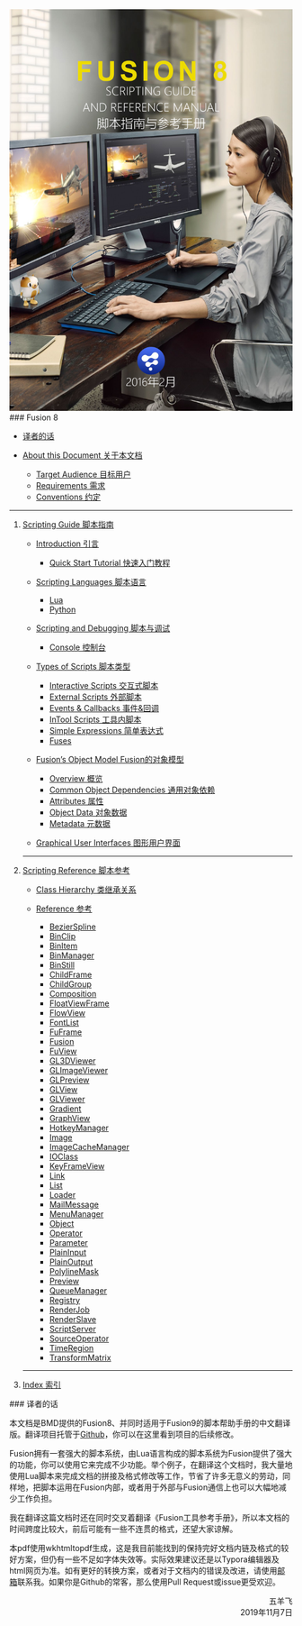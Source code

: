 <img class="no-border" src="images/cover.png" alt="cover" referrerpolicy="no-referrer">

<div STYLE="page-break-after: always;"></div>
### Fusion 8

<div class="toc">
  <ul>
    <li>
      <p>
        <a href='#译者的话'>译者的话</a></p>
    </li>
    <li>
      <p>
        <a href='About%20this%20Document.md'>About this Document 关于本文档</a></p>
      <ul>
        <li>
          <a href='About%20this%20Document.md/#target-audience-目标用户'>Target Audience 目标用户</a></li>
        <li>
          <a href='About%20this%20Document.md/#requirements-需求'>Requirements 需求</a></li>
        <li>
          <a href='About%20this%20Document.md/#conventions-约定'>Conventions 约定</a></li>
      </ul>
    </li>
  </ul>
  <hr class="toc-splitter">
  <ol start=''>
    <li>
      <p>
        <a href='Scripting%20Guide/README.md'>Scripting Guide 脚本指南</a></p>
      <ul>
        <li>
          <p>
            <a href='Scripting%20Guide/Introduction.md'>Introduction 引言</a></p>
          <ul>
            <li>
              <a href='Scripting%20Guide/Introduction.md#quick-start-tutorial-快速入门教程'>Quick Start Tutorial 快速入门教程</a></li>
          </ul>
        </li>
        <li>
          <p>
            <a href='Scripting%20Guide/Scripting%20Languages.md'>Scripting Languages 脚本语言</a></p>
          <ul>
            <li>
              <a href='Scripting%20Guide/Scripting%20Languages.md#lua'>Lua</a></li>
            <li>
              <a href='Scripting%20Guide/Scripting%20Languages.md#python'>Python</a></li>
          </ul>
        </li>
        <li>
          <p>
            <a href='Scripting%20Guide/Scripting%20and%20Debugging.md'>Scripting and Debugging 脚本与调试</a></p>
          <ul>
            <li>
              <a href='Scripting%20Guide/Scripting%20and%20Debugging.md#console-控制台'>Console 控制台</a></li>
          </ul>
        </li>
        <li>
          <p>
            <a href='Scripting%20Guide/Types%20of%20Scripts.md'>Types of Scripts 脚本类型</a></p>
          <ul>
            <li>
              <a href='Scripting%20Guide/Types%20of%20Scripts.md#interactive-scripts-交互式脚本'>Interactive Scripts 交互式脚本</a></li>
            <li>
              <a href='Scripting%20Guide/Types%20of%20Scripts.md#external-scripts-外部脚本'>External Scripts 外部脚本</a></li>
            <li>
              <a href='Scripting%20Guide/Types%20of%20Scripts.md#events--callbacks-事件回调'>Events &amp; Callbacks 事件&amp;回调</a></li>
            <li>
              <a href='Scripting%20Guide/Types%20of%20Scripts.md#intool-scripts-工具内脚本'>InTool Scripts 工具内脚本</a></li>
            <li>
              <a href='Scripting%20Guide/Types%20of%20Scripts.md#simple-expressions-简单表达式'>Simple Expressions 简单表达式</a></li>
            <li>
              <a href='Scripting%20Guide/Types%20of%20Scripts.md#fuses'>Fuses</a></li>
          </ul>
        </li>
        <li>
          <p>
            <a href='Scripting%20Guide/Fusion%27s%20Object%20Model.md'>Fusion’s Object Model Fusion的对象模型</a></p>
          <ul>
            <li>
              <a href='Scripting%20Guide/Fusion%27s%20Object%20Model.md#overview-概览'>Overview 概览</a></li>
            <li>
              <a href='Scripting%20Guide/Fusion%27s%20Object%20Model.md#common-object-dependencies-通用对象依赖'>Common Object Dependencies 通用对象依赖</a></li>
            <li>
              <a href='Scripting%20Guide/Fusion%27s%20Object%20Model.md#attributes-属性'>Attributes 属性</a></li>
            <li>
              <a href='Scripting%20Guide/Fusion%27s%20Object%20Model.md#object-data-对象数据'>Object Data 对象数据</a></li>
            <li>
              <a href='Scripting%20Guide/Fusion%27s%20Object%20Model.md#metadata-元数据'>Metadata 元数据</a></li>
          </ul>
        </li>
        <li>
          <p>
            <a href='Scripting%20Guide/Graphical%20User%20Interfaces.md'>Graphical User Interfaces 图形用户界面</a></p>
        </li>
      </ul>
    </li>
    <hr class="toc-splitter">
    <li>
      <p>
        <a href='Scripting%20Reference/README.md'>Scripting Reference 脚本参考</a></p>
      <ul>
        <li>
          <p>
            <a href='Scripting%20Reference/Class%20Hierarchy.md'>Class Hierarchy 类继承关系</a></p>
        </li>
        <li>
          <p>
            <a href='Scripting%20Reference/Reference.md'>Reference 参考</a></p>
          <ul>
            <li>
              <a href='Scripting%20Reference/Reference/BezierSpline.md'>BezierSpline</a></li>
            <li>
              <a href='Scripting%20Reference/Reference/BinClip.md'>BinClip</a></li>
            <li>
              <a href='Scripting%20Reference/Reference/BinItem.md'>BinItem</a></li>
            <li>
              <a href='Scripting%20Reference/Reference/BinManager.md'>BinManager</a></li>
            <li>
              <a href='Scripting%20Reference/Reference/BinStill.md'>BinStill</a></li>
            <li>
              <a href='Scripting%20Reference/Reference/ChildFrame.md'>ChildFrame</a></li>
            <li>
              <a href='Scripting%20Reference/Reference/ChildGroup.md'>ChildGroup</a></li>
            <li>
              <a href='Scripting%20Reference/Reference/Composition.md'>Composition</a></li>
            <li>
              <a href='Scripting%20Reference/Reference/FloatViewFrame.md'>FloatViewFrame</a></li>
            <li>
              <a href='Scripting%20Reference/Reference/FlowView.md'>FlowView</a></li>
            <li>
              <a href='Scripting%20Reference/Reference/FontList.md'>FontList</a></li>
            <li>
              <a href='Scripting%20Reference/Reference/FuFrame.md'>FuFrame</a></li>
            <li>
              <a href='Scripting%20Reference/Reference/Fusion.md'>Fusion</a></li>
            <li>
              <a href='Scripting%20Reference/Reference/FuView.md'>FuView</a></li>
            <li>
              <a href='Scripting%20Reference/Reference/GL3DViewer.md'>GL3DViewer</a></li>
            <li>
              <a href='Scripting%20Reference/Reference/GLImageViewer.md'>GLImageViewer</a></li>
            <li>
              <a href='Scripting%20Reference/Reference/GLPreview.md'>GLPreview</a></li>
            <li>
              <a href='Scripting%20Reference/Reference/GLView.md'>GLView</a></li>
            <li>
              <a href='Scripting%20Reference/Reference/GLViewer.md'>GLViewer</a></li>
            <li>
              <a href='Scripting%20Reference/Reference/Gradient.md'>Gradient</a></li>
            <li>
              <a href='Scripting%20Reference/Reference/GraphView.md'>GraphView</a></li>
            <li>
              <a href='Scripting%20Reference/Reference/HotkeyManager.md'>HotkeyManager</a></li>
            <li>
              <a href='Scripting%20Reference/Reference/Image.md'>Image</a></li>
            <li>
              <a href='Scripting%20Reference/Reference/ImageCacheManager.md'>ImageCacheManager</a></li>
            <li>
              <a href='Scripting%20Reference/Reference/IOClass.md'>IOClass</a></li>
            <li>
              <a href='Scripting%20Reference/Reference/KeyFrameView.md'>KeyFrameView</a></li>
            <li>
              <a href='Scripting%20Reference/Reference/Link.md'>Link</a></li>
            <li>
              <a href='Scripting%20Reference/Reference/List.md'>List</a></li>
            <li>
              <a href='Scripting%20Reference/Reference/Loader.md'>Loader</a></li>
            <li>
              <a href='Scripting%20Reference/Reference/MailMessage.md'>MailMessage</a></li>
            <li>
              <a href='Scripting%20Reference/Reference/MenuManager.md'>MenuManager</a></li>
            <li>
              <a href='Scripting%20Reference/Reference/Object.md'>Object</a></li>
            <li>
              <a href='Scripting%20Reference/Reference/Operator.md'>Operator</a></li>
            <li>
              <a href='Scripting%20Reference/Reference/Parameter.md'>Parameter</a></li>
            <li>
              <a href='Scripting%20Reference/Reference/PlainInput.md'>PlainInput</a></li>
            <li>
              <a href='Scripting%20Reference/Reference/PlainOutput.md'>PlainOutput</a></li>
            <li>
              <a href='Scripting%20Reference/Reference/PolylineMask.md'>PolylineMask</a></li>
            <li>
              <a href='Scripting%20Reference/Reference/Preview.md'>Preview</a></li>
            <li>
              <a href='Scripting%20Reference/Reference/QueueManager.md'>QueueManager</a></li>
            <li>
              <a href='Scripting%20Reference/Reference/Registry.md'>Registry</a></li>
            <li>
              <a href='Scripting%20Reference/Reference/RenderJob.md'>RenderJob</a></li>
            <li>
              <a href='Scripting%20Reference/Reference/RenderSlave.md'>RenderSlave</a></li>
            <li>
              <a href='Scripting%20Reference/Reference/ScriptServer.md'>ScriptServer</a></li>
            <li>
              <a href='Scripting%20Reference/Reference/SourceOperator.md'>SourceOperator</a></li>
            <li>
              <a href='Scripting%20Reference/Reference/TimeRegion.md'>TimeRegion</a></li>
            <li>
              <a href='Scripting%20Reference/Reference/TransformMatrix.md'>TransformMatrix</a></li>
          </ul>
        </li>
      </ul>
    </li>
    <hr class="toc-splitter">
    <li>
        <p>
            <a href='Index/README.md'>Index 索引</a></pp></li>
  </ol>
</div>

<div STYLE="page-break-after: always;"></div>
### 译者的话

本文档是BMD提供的Fusion8、并同时适用于Fusion9的脚本帮助手册的中文翻译版。翻译项目托管于[Github](https://github.com/kaniol-lck/FusionHelpManual-zh_CN)，你可以在这里看到项目的后续修改。

Fusion拥有一套强大的脚本系统，由Lua语言构成的脚本系统为Fusion提供了强大的功能，你可以使用它来完成不少功能。举个例子，在翻译这个文档时，我大量地使用Lua脚本来完成文档的拼接及格式修改等工作，节省了许多无意义的劳动，同样地，把脚本运用在Fusion内部，或者用于外部与Fusion通信上也可以大幅地减少工作负担。

我在翻译这篇文档时还在同时交叉着翻译《Fusion工具参考手册》，所以本文档的时间跨度比较大，前后可能有一些不连贯的格式，还望大家谅解。

本pdf使用wkhtmltopdf生成，这是我目前能找到的保持完好文档内链及格式的较好方案，但仍有一些不足如字体失效等。实际效果建议还是以Typora编辑器及html网页为准。如有更好的转换方案，或者对于文档内的错误及改进，请使用<a href="mailto:kaniol_lck@163.com">邮箱</a>联系我。如果你是Github的常客，那么使用Pull Request或issue更受欢迎。































<p style="text-align:right;">五羊飞<br/>2019年11月7日</p>

